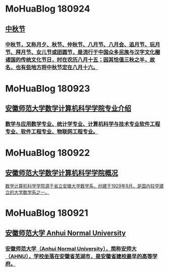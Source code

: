 # MoHuaBlog 180924 
## [中秋节](https://brunhildemohua.github.io/blog180924.github.io/)

### [中秋节，又称月夕、秋节、仲秋节、八月节、八月会、追月节、玩月节、拜月节、女儿节或团圆节，是流行于中国众多民族与汉字文化圈诸国的传统文化节日，时在农历八月十五；因其恰值三秋之半，故名，也有些地方将中秋节定在八月十六。](https://brunhildemohua.github.io/blog180924.github.io/)

# MoHuaBlog 180923
## [安徽师范大学数学计算机科学学院专业介绍](https://brunhildemohua.github.io/blog180923.github.io/)

### [数学与应用数学专业、统计学专业、计算机科学与技术专业软件工程专业、软件工程专业、物联网工程专业。](https://brunhildemohua.github.io/blog180923.github.io/)

# MoHuaBlog 180922 
## [安徽师范大学数学计算机科学学院概况](https://brunhildemohua.github.io/blog180922.github.io/)

[数学计算机科学学院源于省立安徽大学数学系，创建于1929年9月，是国内较早建立的大学数学系之一。](https://brunhildemohua.github.io/blog180922.github.io/)

# MoHuaBlog 180921 
## [安徽师范大学 Anhui Normal University](https://brunhildemohua.github.io/blog180921.github.io/)

### [安徽师范大学（Anhui Normal University），简称安师大（AHNU），学校坐落在安徽省芜湖市，是安徽省建校最早的高等学府。](https://brunhildemohua.github.io/blog180921.github.io/)

